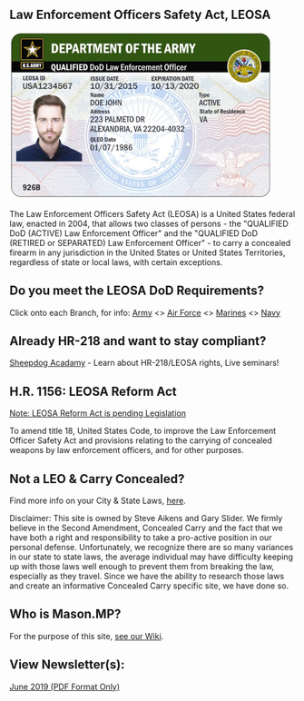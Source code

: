 ## Law Enforcement Officers Safety Act, LEOSA
<link rel="shortcut icon" type="image/x-icon" href="favicon.ico" />

<img src="army.png">
<!-- <img src="army.png"> -->

The Law Enforcement Officers Safety Act (LEOSA) is a United States federal law, enacted in 2004, that allows two classes of persons - the "QUALIFIED DoD (ACTIVE) Law Enforcement Officer" and the "QUALIFIED DoD (RETIRED or SEPARATED) Law Enforcement Officer" - to carry a concealed firearm in any jurisdiction in the United States or United States Territories, regardless of state or local laws, with certain exceptions.

## Do you meet the LEOSA DoD Requirements?
Click onto each Branch, for info: <a href="https://leosaarmy.com/" target="_blank">Army</a> <> <a href="https://leosaairforce.com/" target="_blank">Air Force</a> <> <a href="https://www.hqmc.marines.mil/ppo/Units/Security-Division-PS/Law-Enforcement-Corrections-PSL/LEOSA/" target="_blank">Marines</a> <> <a href="https://leosanavy.com/" target="_blank">Navy</a>

## Already HR-218 and want to stay compliant?

<a href="https://www.sheepdogacademy.com/" target="_blank">Sheepdog Acadamy</a> - Learn about HR-218/LEOSA rights, Live seminars!

## H.R. 1156: LEOSA Reform Act

<a href="https://www.govtrack.us/congress/bills/116/hr1156" target="_blank">Note: LEOSA Reform Act is pending Legislation</a>

To amend title 18, United States Code, to improve the Law Enforcement Officer Safety Act and provisions relating to the carrying of concealed weapons by law enforcement officers, and for other purposes.

<!-- <img src="warning.jpg"> -->

## Not a LEO & Carry Concealed?

Find more info on your City & State Laws, <a href="http://www.handgunlaw.us/" target="_blank">here</a>.

Disclaimer: This site is owned by Steve Aikens and Gary Slider. We firmly believe in the Second Amendment, Concealed Carry and the fact that we have both a right and responsibility to take a pro-active position in our personal defense. Unfortunately, we recognize there are so many variances in our state to state laws, the average individual may have difficulty keeping up with those laws well enough to prevent them from breaking the law, especially as they travel. Since we have the ability to research those laws and create an informative Concealed Carry specific site, we have done so.

## Who is Mason.MP?
For the purpose of this site, <a href="https://github.com/masoncloud/Mason.MP/wiki/" target="_blank">see our Wiki</a>.

## View Newsletter(s):
 <a href="https://github.com/masoncloud/Mason.MP/blob/master/June_2019.pdf" target="_blank">June 2019 (PDF Format Only)</a>
